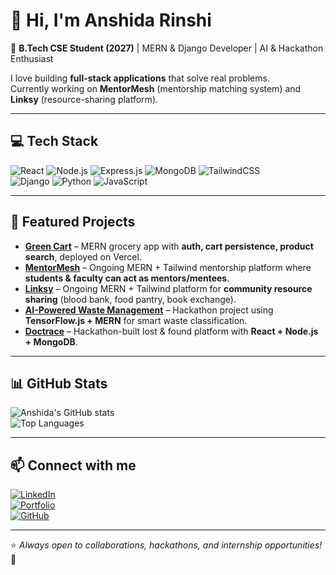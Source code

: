 # 👋 Hi, I'm Anshida Rinshi  

🚀 **B.Tech CSE Student (2027)** | MERN & Django Developer | AI & Hackathon Enthusiast  

I love building **full-stack applications** that solve real problems.  
Currently working on **MentorMesh** (mentorship matching system) and **Linksy** (resource-sharing platform).  

---

## 💻 Tech Stack  
![React](https://img.shields.io/badge/React-20232A?style=for-the-badge&logo=react&logoColor=61DAFB)
![Node.js](https://img.shields.io/badge/Node.js-43853D?style=for-the-badge&logo=node-dot-js&logoColor=white)
![Express.js](https://img.shields.io/badge/Express.js-000000?style=for-the-badge&logo=express&logoColor=white)
![MongoDB](https://img.shields.io/badge/MongoDB-4EA94B?style=for-the-badge&logo=mongodb&logoColor=white)
![TailwindCSS](https://img.shields.io/badge/Tailwind_CSS-38B2AC?style=for-the-badge&logo=tailwind-css&logoColor=white)  
![Django](https://img.shields.io/badge/Django-092E20?style=for-the-badge&logo=django&logoColor=white)
![Python](https://img.shields.io/badge/Python-3776AB?style=for-the-badge&logo=python&logoColor=white)
![JavaScript](https://img.shields.io/badge/JavaScript-F7DF1E?style=for-the-badge&logo=javascript&logoColor=black)

---

## 🌟 Featured Projects  

- **[Green Cart](https://github.com/anshidarinshii/greencart)** – MERN grocery app with **auth, cart persistence, product search**, deployed on Vercel.  
- **[MentorMesh](https://github.com/anshidarinshii/mentormesh)** – Ongoing MERN + Tailwind mentorship platform where **students & faculty can act as mentors/mentees**.  
- **[Linksy](https://github.com/anshidarinshii/linksy)** – Ongoing MERN + Tailwind platform for **community resource sharing** (blood bank, food pantry, book exchange).  
- **[AI-Powered Waste Management](https://github.com/anshidarinshii/waste-management-ai)** – Hackathon project using **TensorFlow.js + MERN** for smart waste classification.  
- **[Doctrace](https://github.com/anshidarinshii/doctrace)** – Hackathon-built lost & found platform with **React + Node.js + MongoDB**.  

---

## 📊 GitHub Stats  

![Anshida's GitHub stats](https://github-readme-stats.vercel.app/api?username=anshidarinshii&show_icons=true&theme=radical)  
![Top Languages](https://github-readme-stats.vercel.app/api/top-langs/?username=anshidarinshii&layout=compact&theme=radical)

---

## 📫 Connect with me  

[![LinkedIn](https://img.shields.io/badge/LinkedIn-0A66C2?style=for-the-badge&logo=linkedin&logoColor=white)](https://linkedin.com/in/anshidarinshi03)  
[![Portfolio](https://img.shields.io/badge/Portfolio-000000?style=for-the-badge&logo=react&logoColor=white)](https://anshidarinshii.github.io/personal-website)  
[![GitHub](https://img.shields.io/badge/GitHub-100000?style=for-the-badge&logo=github&logoColor=white)](https://github.com/anshidarinshii)  

---

⭐️ *Always open to collaborations, hackathons, and internship opportunities!* 🚀  
